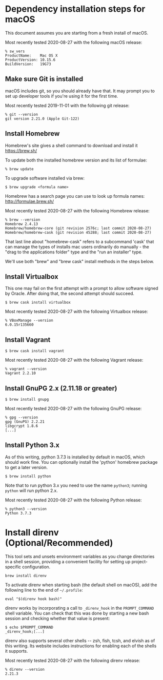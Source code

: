# Dependency installation steps for macOS

This document assumes you are starting from a fresh install of macOS.

Most recently tested 2020-08-27 with the following macOS release:

```
% sw_vers
ProductName:	Mac OS X
ProductVersion:	10.15.6
BuildVersion:	19G73
```



## Make sure Git is installed

macOS includes git, so you should already have that. It may prompt you to set up developer tools if
you're using it for the first time.

Most recently tested 2019-11-01 with the following git release:

```
% git --version
git version 2.21.0 (Apple Git-122)
```



## Install Homebrew

Homebrew's site gives a shell command to download and install it
https://brew.sh/

To update both the installed homebrew version and its list of formulae:

```
% brew update
```

To upgrade software installed via brew:

```
$ brew upgrade <formula name>
```

Homebrew has a search page you can use to look up formula names: http://formulae.brew.sh/

Most recently tested 2020-08-27 with the following Homebrew release:

```
% brew --version
Homebrew 2.4.13
Homebrew/homebrew-core (git revision 2576c; last commit 2020-08-27)
Homebrew/homebrew-cask (git revision 45288; last commit 2020-08-27)
```

That last line about "homebrew-cask" refers to a subcommand 'cask' that can manage the types of
installs mac users ordinarily do manually - the "drag to the applications folder" type and the "run
an installer" type.

We'll use both "brew" and "brew cask" install methods in the steps below.



## Install Virtualbox

This one may fail on the first attempt with a prompt to allow software signed by Oracle. After doing
that, the second attempt should succeed.

```
$ brew cask install virtualbox
```

Most recently tested 2020-08-27 with the following Virtualbox release:

```
% VBoxManage --version
6.0.15r135660
```



## Install Vagrant

```
$ brew cask install vagrant
```

Most recently tested 2020-08-27 with the following Vagrant release:

```
% vagrant --version
Vagrant 2.2.10
```



## Install GnuPG 2.x (2.11.18 or greater)

```
$ brew install gnupg
```

Most recently tested 2020-08-27 with the following GnuPG release:

```
% gpg --version
gpg (GnuPG) 2.2.21
libgcrypt 1.8.6
[...]
```



## Install Python 3.x

As of this writing, python 3.7.3 is installed by default in macOS, which should work fine. You can
optionally install the 'python' homebrew package to get a later version.

```
$ brew install python
```

Note that to run python 3.x you need to use the name `python3`; running `python` will run python
2.x.

Most recently tested 2020-08-27 with the following Python release:

```
% python3 --version
Python 3.7.3
```



# Install direnv (Optional/Recommended)

This tool sets and unsets environment variables as you change directories in a shell session,
providing a convenient facility for setting up project-specific configuration.

```
brew install direnv
```

To activate direnv when starting bash (the default shell on macOS), add the following line to the
end of `~/.profile`:

```
eval "$(direnv hook bash)"
```

direnv works by incorporating a call to `_direnv_hook` in the `PROMPT_COMMAND` shell variable. You
can check that this was done by starting a new bash session and checking whether that value is
present:

```
$ echo $PROMPT_COMMAND
_direnv_hook;[...]
```

direnv also supports several other shells -- zsh, fish, tcsh, and elvish as of this writing. Its
website includes instructions for enabling each of the shells it supports.

Most recently tested 2020-08-27 with the following direnv release:

```
% direnv --version
2.21.3
```
